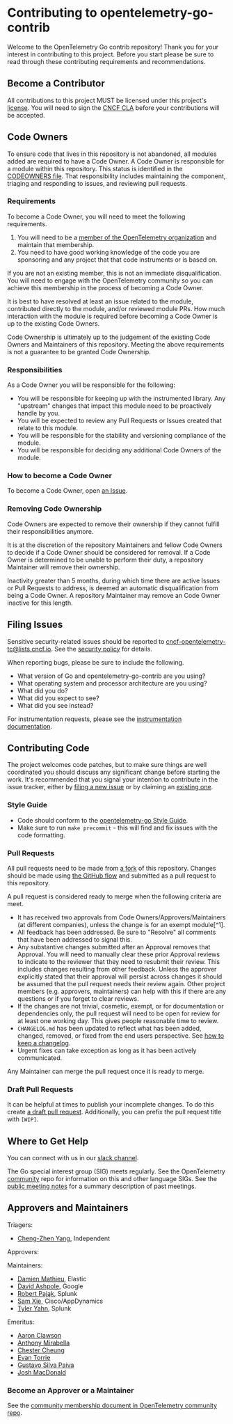 # Contributing to opentelemetry-go-contrib

Welcome to the OpenTelemetry Go contrib repository!
Thank you for your interest in contributing to this project.
Before you start please be sure to read through these contributing requirements and recommendations.

## Become a Contributor

All contributions to this project MUST be licensed under this project's [license](LICENSE).
You will need to sign the [CNCF CLA](https://identity.linuxfoundation.org/projects/cncf) before your contributions will be accepted.

## Code Owners

To ensure code that lives in this repository is not abandoned, all modules added are required to have a Code Owner.
A Code Owner is responsible for a module within this repository.
This status is identified in the [CODEOWNERS file](./CODEOWNERS).
That responsibility includes maintaining the component, triaging and responding to issues, and reviewing pull requests.

### Requirements

To become a Code Owner, you will need to meet the following requirements.

1. You will need to be a [member of the OpenTelemetry organization] and maintain that membership.
2. You need to have good working knowledge of the code you are sponsoring and any project that that code instruments or is based on.

If you are not an existing member, this is not an immediate disqualification.
You will need to engage with the OpenTelemetry community so you can achieve this membership in the process of becoming a Code Owner.

It is best to have resolved at least an issue related to the module, contributed directly to the module, and/or reviewed module PRs.
How much interaction with the module is required before becoming a Code Owner is up to the existing Code Owners.

Code Ownership is ultimately up to the judgement of the existing Code Owners and Maintainers of this repository.
Meeting the above requirements is not a guarantee to be granted Code Ownership.

[member of the OpenTelemetry organization]: https://github.com/open-telemetry/community/blob/main/guides/contributor/membership.md#member

### Responsibilities

As a Code Owner you will be responsible for the following:

- You will be responsible for keeping up with the instrumented library. Any "upstream" changes that impact this module need to be proactively handle by you.
- You will be expected to review any Pull Requests or Issues created that relate to this module.
- You will be responsible for the stability and versioning compliance of the module.
- You will be responsible for deciding any additional Code Owners of the module.

### How to become a Code Owner

To become a Code Owner, open [an Issue](https://github.com/open-telemetry/opentelemetry-go-contrib/issues/new?assignees=&labels=&projects=&template=owner.md&title=).

### Removing Code Ownership

Code Owners are expected to remove their ownership if they cannot fulfill their responsibilities anymore.

It is at the discretion of the repository Maintainers and fellow Code Owners to decide if a Code Owner should be considered for removal.
If a Code Owner is determined to be unable to perform their duty, a repository Maintainer will remove their ownership.

Inactivity greater than 5 months, during which time there are active Issues or Pull Requests to address, is deemed an automatic disqualification from being a Code Owner.
A repository Maintainer may remove an Code Owner inactive for this length.

## Filing Issues

Sensitive security-related issues should be reported to <cncf-opentelemetry-tc@lists.cncf.io>. See the [security policy](https://github.com/open-telemetry/opentelemetry-go-contrib/security/policy) for details.

When reporting bugs, please be sure to include the following.

- What version of Go and opentelemetry-go-contrib are you using?
- What operating system and processor architecture are you using?
- What did you do?
- What did you expect to see?
- What did you see instead?

For instrumentation requests, please see the [instrumentation documentation](./instrumentation/README.md#new-instrumentation).

## Contributing Code

The project welcomes code patches, but to make sure things are well coordinated you should discuss any significant change before starting the work.
It's recommended that you signal your intention to contribute in the issue tracker, either by [filing a new issue](https://github.com/open-telemetry/opentelemetry-go-contrib/issues/new) or by claiming an [existing one](https://github.com/open-telemetry/opentelemetry-go-contrib/issues).

### Style Guide

* Code should conform to the [opentelemetry-go Style Guide](https://github.com/open-telemetry/opentelemetry-go/blob/main/CONTRIBUTING.md#style-guide).
* Make sure to run `make precommit` - this will find and fix issues with the code formatting.

### Pull Requests

All pull requests need to be made from [a fork](https://docs.github.com/en/get-started/quickstart/fork-a-repo) of this repository.
Changes should be made using [the GitHub flow](https://guides.github.com/introduction/flow/) and submitted as a pull request to this repository.

A pull request is considered ready to merge when the following criteria are meet.

* It has received two approvals from Code Owners/Approvers/Maintainers (at different companies), unless the change is for an exempt module[^1].
* All feedback has been addressed. Be sure to "Resolve" all comments that have been addressed to signal this.
* Any substantive changes submitted after an Approval removes that Approval.
  You will need to manually clear these prior Approval reviews to indicate to the reviewer that they need to resubmit their review.
  This includes changes resulting from other feedback.
  Unless the approver explicitly stated that their approval will persist across changes it should be assumed that the pull request needs their review again.
  Other project members (e.g. approvers, maintainers) can help with this if there are any questions or if you forget to clear reviews.
* If the changes are not trivial, cosmetic, exempt, or for documentation or dependencies only, the pull request will need to be open for review for at least one working day.
  This gives people reasonable time to review.
* `CHANGELOG.md` has been updated to reflect what has been added, changed, removed, or fixed from the end users perspective.
  See [how to keep a changelog](https://keepachangelog.com/en/1.0.0/).
* Urgent fixes can take exception as long as it has been actively communicated.

Any Maintainer can merge the pull request once it is ready to merge.

### Draft Pull Requests

It can be helpful at times to publish your incomplete changes.
To do this create [a draft pull request](https://github.blog/2019-02-14-introducing-draft-pull-requests/).
Additionally, you can prefix the pull request title with `[WIP]`.

## Where to Get Help

You can connect with us in our [slack channel](https://cloud-native.slack.com/archives/C01NPAXACKT).

The Go special interest group (SIG) meets regularly.
See the OpenTelemetry [community](https://github.com/open-telemetry/community#golang-sdk) repo for information on this and other language SIGs.
See the [public meeting notes](https://docs.google.com/document/d/1E5e7Ld0NuU1iVvf-42tOBpu2VBBLYnh73GJuITGJTTU/edit#heading=h.ru7kpkv1rxlh) for a summary description of past meetings.

## Approvers and Maintainers

Triagers:

- [Cheng-Zhen Yang](https://github.com/scorpionknifes), Independent

Approvers:

Maintainers:

- [Damien Mathieu](https://github.com/dmathieu), Elastic
- [David Ashpole](https://github.com/dashpole), Google
- [Robert Pająk](https://github.com/pellared), Splunk
- [Sam Xie](https://github.com/XSAM), Cisco/AppDynamics
- [Tyler Yahn](https://github.com/MrAlias), Splunk

Emeritus:

- [Aaron Clawson](https://github.com/MadVikingGod)
- [Anthony Mirabella](https://github.com/Aneurysm9)
- [Chester Cheung](https://github.com/hanyuancheung)
- [Evan Torrie](https://github.com/evantorrie)
- [Gustavo Silva Paiva](https://github.com/paivagustavo)
- [Josh MacDonald](https://github.com/jmacd)

### Become an Approver or a Maintainer

See the [community membership document in OpenTelemetry community
repo](https://github.com/open-telemetry/community/blob/main/guides/contributor/membership.md).
